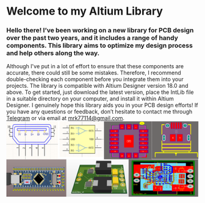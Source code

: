 # Welcome to my Altium Library
### Hello there! I’ve been working on a new library for PCB design over the past two years, and it includes a range of handy components. This library aims to optimize my design process and help others along the way.
  Although I've put in a lot of effort to ensure that these components are accurate, there could still be some mistakes. Therefore, I recommend double-checking each component before you integrate them into your projects.
 The library is compatible with Altium Designer version 18.0 and above. To get started, just download the latest version, place the IntLib file in a suitable directory on your computer, and install it within Altium Designer.
 I genuinely hope this library aids you in your PCB design efforts! If you have any questions or feedback, don’t hesitate to contact me through [Telegram](https://t.me/mrk7711) or via email at mrk77114@gmail.com.
![PCB](PCB.png)
